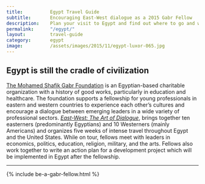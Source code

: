 ```yaml
---
title: 			Egypt Travel Guide
subtitle: 		Encouraging East-West dialogue as a 2015 Gabr Fellow
description: 	Plan your visit to Egypt and find out where to go and what to do in Egypt. Read about itineraries, activities, places to stay and travel essentials.
permalink: 		"/egypt/"
layout: 		travel-guide
category: 		egypt
image: 			/assets/images/2015/11/egypt-luxor-065.jpg
---
```


## Egypt is still the cradle of civilization 

[The Mohamed Shafik Gabr Foundation](http://www.msgabrfoundation.org/) is an Egyptian-based charitable organization with a history of good works, particularly in education and healthcare. The foundation supports a fellowship for young professionals in eastern and western countries to experience each other’s cultures and encourage a dialogue between emerging leaders in a wide variety of professional sectors. *[East-West: The Art of Dialogue](https://eastwestdialogue.org/)*, brings together ten easterners (predominantly Egyptians) and 10 Westerners (mainly Americans) and organizes five weeks of intense travel throughout Egypt and the United States. While on tour, fellows meet with leaders in economics, politics, education, religion, military, and the arts. Fellows also work together to write an action plan for a development project which will be implemented in Egypt after the fellowship.

<hr>

{% include be-a-gabr-fellow.html %}